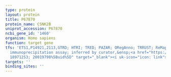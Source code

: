 ```yaml
---
type: protein
layout: protein
title: P67870
protein_name: CSNK2B
uniprot_accession: P67870
ncbi_gene_id: '1460'
organism: Homo sapiens
function: target gene
tfs: 'ETS1,P14921,2113,GTRD; HTRI; TRED; PAZAR; ORegAnno; TRRUST; ReMap,chromatin
  immunoprecipitation assay; inferred by curator,&ensp;<a href="https://www.ncbi.nlm.nih.gov/pubmed/?term=11389726;
  18971253; 20019798%5Buid%5D" target="_blank"><i uk-icon="icon: link"></i>Pubmed</a>'
targets: ''
binding_sites: ''
---
```


